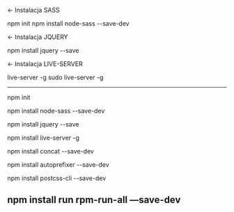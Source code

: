← Instalacja SASS 

npm init 
npm install node-sass --save-dev

← Instalacja JQUERY

npm install jquery --save

← Instalacja LIVE-SERVER

live-server -g
sudo live-server -g


-------------------------------------------------
npm init 

npm install node-sass --save-dev

npm install jquery --save

npm install live-server -g

npm install concat --save-dev 

npm install autoprefixer --save-dev 

npm install postcss-cli --save-dev

npm install run rpm-run-all —save-dev
--------------------------------------------------
